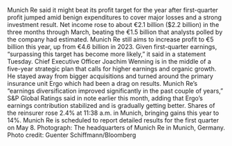 Munich Re said it might beat its profit target for the year after first-quarter profit jumped amid benign expenditures to cover major losses and a strong investment result.
Net income rose to about €2.1 billion ($2.2 billion) in the three months through March, beating the €1.5 billion that analysts polled by the company had estimated.
Munich Re still aims to increase profit to €5 billion this year, up from €4.6 billion in 2023. Given first-quarter earnings, “surpassing this target has become more likely,” it said in a statement Tuesday.
Chief Executive Officer Joachim Wenning is in the middle of a five-year strategic plan that calls for higher earnings and organic growth. He stayed away from bigger acquisitions and turned around the primary insurance unit Ergo which had been a drag on results.
Munich Re’s “earnings diversification improved significantly in the past couple of years,” S&P Global Ratings said in note earlier this month, adding that Ergo’s earnings contribution stabilized and is gradually getting better.
Shares of the reinsurer rose 2.4% at 11:38 a.m. in Munich, bringing gains this year to 14%. Munich Re is scheduled to report detailed results for the first quarter on May 8.
Photograph: The headquarters of Munich Re in Munich, Germany. Photo credit: Guenter Schiffmann/Bloomberg